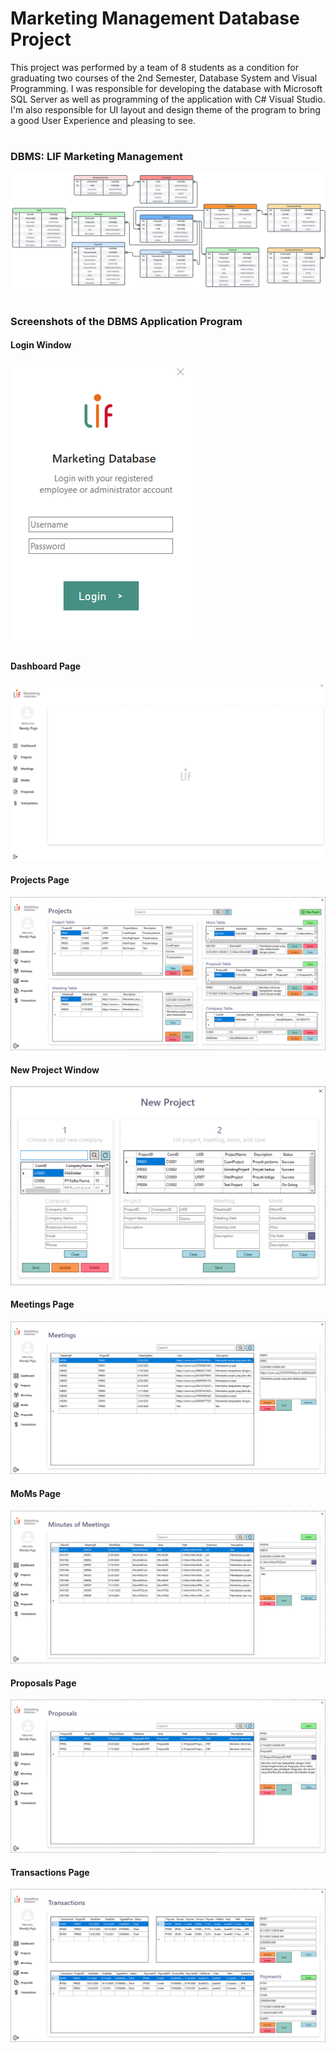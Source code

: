 # Marketing Management Database Project
This project was performed by a team of 8 students as a condition for graduating two courses of the 2nd Semester, Database System and Visual Programming. I was responsible for developing the database with Microsoft SQL Server as well as programming of the application with C# Visual Studio. I'm also responsible for UI layout and design theme of the program to bring a good User Experience and pleasing to see.
#
### DBMS: LIF Marketing Management
![DBMS Tables of LIF Marketing Management](https://github.com/Adhelio/Marketing-Management-Database-Project/blob/main/Screenshots/DBMS_Tables.svg)
#
### Screenshots of the DBMS Application Program
#### Login Window
![Login Window](https://github.com/Adhelio/Marketing-Management-Database-Project/blob/main/Screenshots/LIF-DBMS_Login.png)
#### Dashboard Page
![Dashboard Page](https://github.com/Adhelio/Marketing-Management-Database-Project/blob/main/Screenshots/LIF-DBMS_Dashboard.png)
#### Projects Page
![Projects Page](https://github.com/Adhelio/Marketing-Management-Database-Project/blob/main/Screenshots/LIF-DBMS_Projects.png)
#### New Project Window
![New Project Window](https://github.com/Adhelio/Marketing-Management-Database-Project/blob/main/Screenshots/LIF-DBMS_New-Project.png)
#### Meetings Page
![Meetings Page](https://github.com/Adhelio/Marketing-Management-Database-Project/blob/main/Screenshots/LIF-DBMS_Meetings.png)
#### MoMs Page
![MoMs Page](https://github.com/Adhelio/Marketing-Management-Database-Project/blob/main/Screenshots/LIF-DBMS_MoMs.png)
#### Proposals Page
![Proposals Page](https://github.com/Adhelio/Marketing-Management-Database-Project/blob/main/Screenshots/LIF-DBMS_Proposals.png)
#### Transactions Page
![Transactions Page](https://github.com/Adhelio/Marketing-Management-Database-Project/blob/main/Screenshots/LIF-DBMS_Transactions.png)
#
